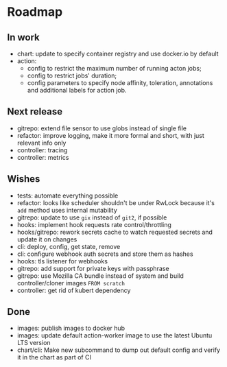# Roadmap

## In work

- chart: update to specify container registry and use docker.io by default
- action:
    - config to restrict the maximum number of running acton jobs;
    - config to restrict jobs' duration;
    - config parameters to specify node affinity, toleration, annotations and additional labels for action job.

## Next release

- gitrepo: extend file sensor to use globs instead of single file
- refactor: improve logging, make it more formal and short, with just relevant info only
- controller: tracing
- controller: metrics

## Wishes

- tests: automate everything possible
- refactor: looks like scheduler shouldn't be under RwLock because it's `add` method uses internal mutability
- gitrepo: update to use `gix` instead of `git2`, if possible
- hooks: implement hook requests rate control/throttling
- hooks/gitrepo: rework secrets cache to watch requested secrets and update it on changes
- cli: deploy, config, get state, remove
- cli: configure webhook auth secrets and store them as hashes
- hooks: tls listener for webhooks
- gitrepo: add support for private keys with passphrase
- gitrepo: use Mozilla CA bundle instead of system and build controller/cloner images `FROM scratch`
- controller: get rid of kubert dependency

## Done

- images: publish images to docker hub
- images: update default action-worker image to use the latest Ubuntu LTS version
- chart/cli: Make new subcommand to dump out default config and verify it in the chart as part of CI

